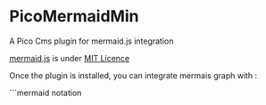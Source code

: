 # PicoMermaidMin
A Pico Cms plugin for mermaid.js integration

[mermaid.js](https://github.com/mermaid-js/mermaid) is under [MIT Licence](https://github.com/mermaid-js/mermaid/blob/develop/LICENSE)

Once the plugin is installed, you can integrate mermais graph with :

\`\`\`mermaid
notation
